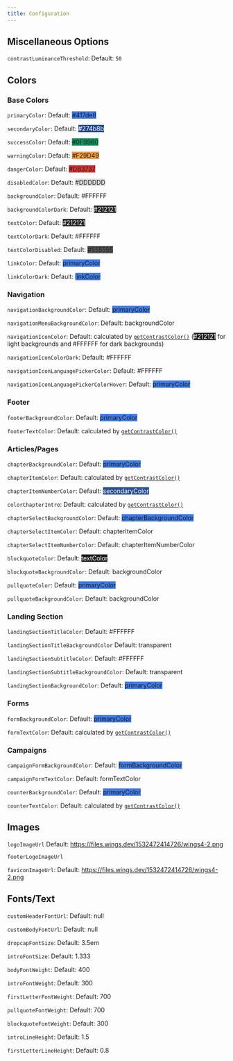 ```yaml
---
title: Configuration
---
```


## Miscellaneous Options 

`contrastLuminanceThreshold`: Default: `50`

## Colors

### Base Colors

`primaryColor`: Default: <span style="background-color: #417de8">#417de8</span>

`secondaryColor`: Default: <span style="background-color: #274b8b; color: #FFFFFF">#274b8b</span>

`successColor`: Default: <span style="background-color: #0F9960">#0F9960</span>

`warningColor`: Default: <span style="background-color: #F29D49">#F29D49</span>

`dangerColor`: Default: <span style="background-color: #DB3737">#DB3737</span>

`disabledColor`: Default: <span style="background-color: #DDDDDD">#DDDDDD</span>

`backgroundColor`: Default: <span style="background-color: #FFFFFF">#FFFFFF</span>

`backgroundColorDark`: Default: <span style="background-color: #212121; color: #fff">#212121</span>

`textColor`: Default: <span style="background-color: #212121; color: #ffffff">#212121</span>

`textColorDark`: Default: <span style="background-color: #ffffff">#FFFFFF</span>

`textColorDisabled`: Default: <span style="background-color: #555555">#555555</span>

`linkColor`: Default: <span style="background-color: #417de8">primaryColor</span>

`linkColorDark`: Default: <span style="background-color: #417de8">linkColor</span>

### Navigation

`navigationBackgroundColor`: Default: <span style="background-color: #417de8">primaryColor</span>

`navigationMenuBackgroundColor`: Default: <span style="background-color: #FFFFFF">backgroundColor</span>

`navigationIconColor`: Default: calculated by [`getContrastColor()`](/docs/dev/crane/utils#getcontrastcolor-options) (<span style="background-color: #212121; color: #FFFFFF">#212121</span> for light backgrounds and <span style="background-color: #FFFFFF">#FFFFFF</span> for dark backgrounds)

`navigationIconColorDark`: Default: <span style="background-color: #FFFFFF">#FFFFFF</span>

`navigationIconLanguagePickerColor`: Default: <span style="background-color: #FFFFFF">#FFFFFF</span>

`navigationIconLanguagePickerColorHover`: Default: <span style="background-color: #417de8">primaryColor</span>

### Footer

`footerBackgroundColor`: Default: <span style="background-color: #417de8">primaryColor</span>

`footerTextColor`: Default: calculated by [`getContrastColor()`](/docs/dev/crane/utils#getcontrastcolor-options)

### Articles/Pages

`chapterBackgroundColor`: Default: <span style="background-color: #417de8">primaryColor</span>

`chapterItemColor`: Default: calculated by [`getContrastColor()`](/docs/dev/crane/utils#getcontrastcolor-options)

`chapterItemNumberColor`: Default: <span style="background-color: #274b8b; color: #FFFFFF">secondaryColor</span>

`colorChapterIntro`: Default: calculated by [`getContrastColor()`](/docs/dev/crane/utils#getcontrastcolor-options)

`chapterSelectBackgroundColor`: Default: <span style="background-color: #417de8">chapterBackgroundColor</span>

`chapterSelectItemColor`: Default: chapterItemColor

`chapterSelectItemNumberColor`: Default: chapterItemNumberColor

`blockquoteColor`: Default: <span style="background-color: #212121; color: #ffffff">textColor</span>

`blockquoteBackgroundColor`: Default: <span style="background-color: #ffffff">backgroundColor</span>

`pullquoteColor`: Default: <span style="background-color: #417de8">primaryColor</span>

`pullquoteBackgroundColor`: Default: <span style="background-color: #ffffff">backgroundColor</span>

### Landing Section

`landingSectionTitleColor`: Default: <span style="background-color: #FFFFFF">#FFFFFF</span>

`landingSectionTitleBackgroundColor` Default: <span style="background-color: transparent">transparent</span>

`landingSectionSubtitleColor`: Default: <span style="background-color: #FFFFFF">#FFFFFF</span>

`landingSectionSubtitleBackgroundColor`: Default: <span style="background-color: transparent">transparent</span>

`landingSectionBackgroundColor`: Default: <span style="background-color: #417de8">primaryColor</span>

### Forms

`formBackgroundColor`: Default: <span style="background-color: #417de8">primaryColor</span>

`formTextColor`: Default: calculated by [`getContrastColor()`](/docs/dev/crane/utils#getcontrastcolor-options)

### Campaigns

`campaignFormBackgroundColor`: Default: <span style="background-color: #417de8">formBackgroundColor</span>

`campaignFormTextColor`: Default: formTextColor

`counterBackgroundColor`: Default: <span style="background-color: #417de8">primaryColor</span>

`counterTextColor`: Default: calculated by [`getContrastColor()`](/docs/dev/crane/utils#getcontrastcolor-options)

## Images

`logoImageUrl` Default: https://files.wings.dev/1532472414726/wings4-2.png

`footerLogoImageUrl`

`faviconImageUrl`: Default: https://files.wings.dev/1532472414726/wings4-2.png

## Fonts/Text

`customHeaderFontUrl`: Default: null

`customBodyFontUrl`: Default: null

`dropcapFontSize`: Default: 3.5em

`introFontSize`: Default: 1.333

`bodyFontWeight`: Default: 400

`introFontWeight`: Default: 300

`firstLetterFontWeight`: Default: 700

`pullquoteFontWeight`: Default: 700

`blockquoteFontWeight`: Default: 300

`introLineHeight`: Default: 1.5

`firstLetterLineHeight`: Default: 0.8